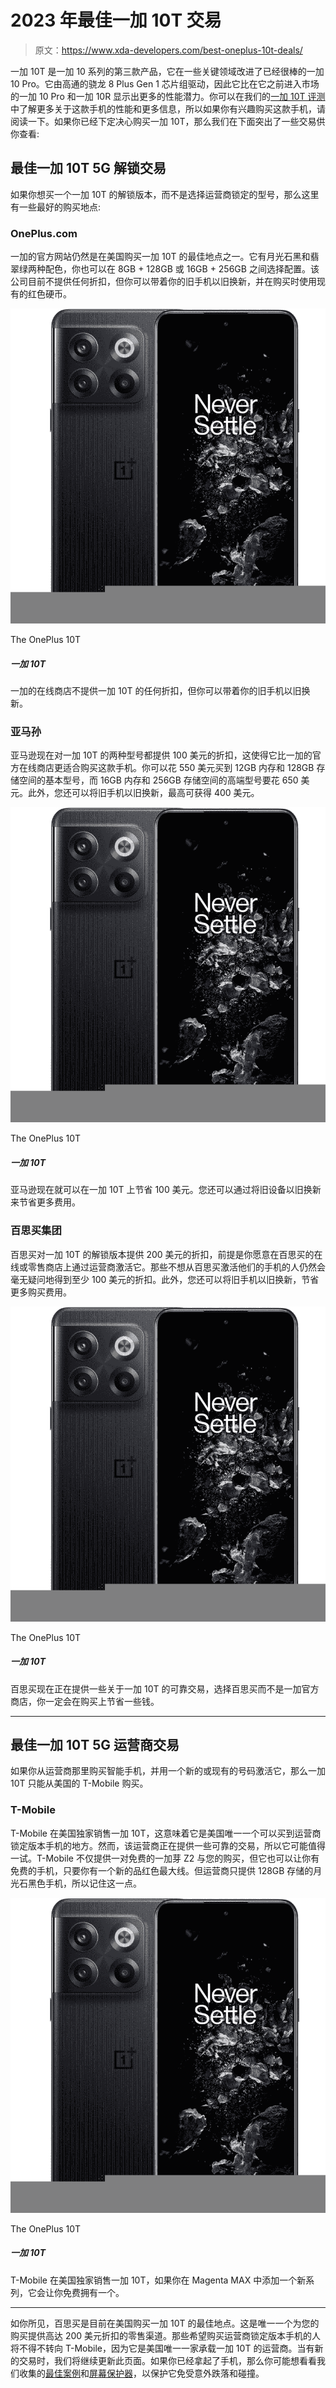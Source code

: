 # 2023 年最佳一加 10T 交易

> 原文：<https://www.xda-developers.com/best-oneplus-10t-deals/>

一加 10T 是一加 10 系列的第三款产品，它在一些关键领域改进了已经很棒的一加 10 Pro。它由高通的骁龙 8 Plus Gen 1 芯片组驱动，因此它比在它之前进入市场的一加 10 Pro 和一加 10R 显示出更多的性能潜力。你可以在我们的[一加 10T 评测](https://www.xda-developers.com/oneplus-10t-first-impressions/)中了解更多关于这款手机的性能和更多信息，所以如果你有兴趣购买这款手机，请阅读一下。如果你已经下定决心购买一加 10T，那么我们在下面突出了一些交易供你查看:

## 最佳一加 10T 5G 解锁交易

如果你想买一个一加 10T 的解锁版本，而不是选择运营商锁定的型号，那么这里有一些最好的购买地点:

### OnePlus.com

一加的官方网站仍然是在美国购买一加 10T 的最佳地点之一。它有月光石黑和翡翠绿两种配色，你也可以在 8GB + 128GB 或 16GB + 256GB 之间选择配置。该公司目前不提供任何折扣，但你可以带着你的旧手机以旧换新，并在购买时使用现有的红色硬币。

 <picture>![The OnePlus 10T is the company's latest affordable flagship, packing top-of-the-line Snapdragon 8 Plus Gen 1 chipset and up to 16GB of RAM. ](img/f50fce6610b94fdadfe2a621d696a340.png)</picture> 

The OnePlus 10T

##### 一加 10T

一加的在线商店不提供一加 10T 的任何折扣，但你可以带着你的旧手机以旧换新。

### 亚马孙

亚马逊现在对一加 10T 的两种型号都提供 100 美元的折扣，这使得它比一加的官方在线商店更适合购买这款手机。你可以花 550 美元买到 12GB 内存和 128GB 存储空间的基本型号，而 16GB 内存和 256GB 存储空间的高端型号要花 650 美元。此外，您还可以将旧手机以旧换新，最高可获得 400 美元。

 <picture>![The OnePlus 10T is the company's latest affordable flagship, packing top-of-the-line Snapdragon 8 Plus Gen 1 chipset and up to 16GB of RAM. ](img/f50fce6610b94fdadfe2a621d696a340.png)</picture> 

The OnePlus 10T

##### 一加 10T

亚马逊现在就可以在一加 10T 上节省 100 美元。您还可以通过将旧设备以旧换新来节省更多费用。

### 百思买集团

百思买对一加 10T 的解锁版本提供 200 美元的折扣，前提是你愿意在百思买的在线或零售商店上通过运营商激活它。那些不想从百思买激活他们的手机的人仍然会毫无疑问地得到至少 100 美元的折扣。此外，您还可以将旧手机以旧换新，节省更多购买费用。

 <picture>![The OnePlus 10T is the company's latest affordable flagship, packing top-of-the-line Snapdragon 8 Plus Gen 1 chipset and up to 16GB of RAM. ](img/f50fce6610b94fdadfe2a621d696a340.png)</picture> 

The OnePlus 10T

##### 一加 10T

百思买现在正在提供一些关于一加 10T 的可靠交易，选择百思买而不是一加官方商店，你一定会在购买上节省一些钱。

* * *

## 最佳一加 10T 5G 运营商交易

如果你从运营商那里购买智能手机，并用一个新的或现有的号码激活它，那么一加 10T 只能从美国的 T-Mobile 购买。

### T-Mobile

T-Mobile 在美国独家销售一加 10T，这意味着它是美国唯一一个可以买到运营商锁定版本手机的地方。然而，该运营商正在提供一些可靠的交易，所以它可能值得一试。T-Mobile 不仅提供一对免费的一加芽 Z2 与您的购买，但它也可以让你有免费的手机，只要你有一个新的品红色最大线。但运营商只提供 128GB 存储的月光石黑色手机，所以记住这一点。

 <picture>![The OnePlus 10T is the company's latest affordable flagship, packing top-of-the-line Snapdragon 8 Plus Gen 1 chipset and up to 16GB of RAM. ](img/f50fce6610b94fdadfe2a621d696a340.png)</picture> 

The OnePlus 10T

##### 一加 10T

T-Mobile 在美国独家销售一加 10T，如果你在 Magenta MAX 中添加一个新系列，它会让你免费拥有一个。

* * *

如你所见，百思买是目前在美国购买一加 10T 的最佳地点。这是唯一一个为您的购买提供高达 200 美元折扣的零售渠道。那些希望购买运营商锁定版本手机的人将不得不转向 T-Mobile，因为它是美国唯一一家承载一加 10T 的运营商。当有新的交易时，我们将继续更新此页面。如果你已经拿起了手机，那么你可能想看看我们收集的[最佳案例](https://www.xda-developers.com/best-oneplus-10t-cases/)和[屏幕保护器](https://www.xda-developers.com/best-oneplus-10t-screen-protectors/)，以保护它免受意外跌落和碰撞。